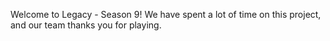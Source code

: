 Welcome to Legacy - Season 9! We have spent a lot of time on this project, and our team thanks you for playing.
